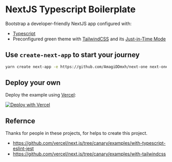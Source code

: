 # NextJS Typescript Boilerplate

Bootstrap a developer-friendly NextJS app configured with:

- [Typescript](https://www.typescriptlang.org/)
- Preconfigured green theme with [TailwindCSS](https://tailwindcss.com/) and its [Just-in-Time Mode](https://tailwindcss.com/docs/just-in-time-mode)

## Use `create-next-app` to start your journey

```bash
yarn create next-app -e https://github.com/AmagiDDmxh/next-one next-one-app
```

## Deploy your own

Deploy the example using [Vercel](https://vercel.com?utm_source=github&utm_medium=readme&utm_campaign=next-example):

[![Deploy with Vercel](https://vercel.com/button)](https://vercel.com/new/git/external?repository-url=https://github.com/AmagiDDmxh/next-one&project-name=with-amagi-one&repository-name=with-amagi-one)

## Refernce

Thanks for people in these projects, for helps to create this project.

- https://github.com/vercel/next.js/tree/canary/examples/with-typescript-eslint-jest
- https://github.com/vercel/next.js/tree/canary/examples/with-tailwindcss
